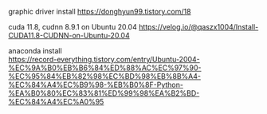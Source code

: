 
graphic driver install
https://donghyun99.tistory.com/18

cuda 11.8, cudnn 8.9.1 on Ubuntu 20.04
https://velog.io/@qaszx1004/Install-CUDA11.8-CUDNN-on-Ubuntu-20.04

anaconda install  
https://record-everything.tistory.com/entry/Ubuntu-2004-%EC%9A%B0%EB%B6%84%ED%88%AC%EC%97%90-%EC%95%84%EB%82%98%EC%BD%98%EB%8B%A4-%EC%84%A4%EC%B9%98-%EB%B0%8F-Python-%EA%B0%80%EC%83%81%ED%99%98%EA%B2%BD-%EC%84%A4%EC%A0%95
